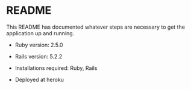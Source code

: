 # README

This README has documented whatever steps are necessary to get the
application up and running.

* Ruby version: 2.5.0

* Rails version: 5.2.2

* Installations required: Ruby, Rails

* Deployed at heroku

